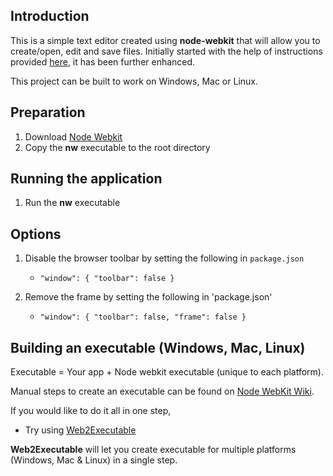 ## Introduction
This is a simple text editor created using **node-webkit** that will allow you to create/open, edit and save files. Initially started with the help of instructions provided [here](http://code.tutsplus.com/tutorials/introduction-to-html5-desktop-apps-with-node-webkit--net-36296), it has been further enhanced.

This project can be built to work on Windows, Mac or Linux.

## Preparation

1. Download [Node Webkit](https://github.com/nwjs/nw.js/)
2. Copy the **nw** executable to the root directory

## Running the application

1. Run the **nw** executable

## Options

1. Disable the browser toolbar by setting the following in `package.json`
   - `"window": { "toolbar": false }`

2. Remove the frame by setting the following in 'package.json'
   - `"window": { "toolbar": false, "frame": false }`

## Building an executable (Windows, Mac, Linux)

Executable = Your app + Node webkit executable (unique to each platform).

Manual steps to create an executable can be found on [Node WebKit Wiki](https://github.com/nwjs/nw.js/wiki/How-to-package-and-distribute-your-apps).

If you would like to do it all in one step,

- Try using [Web2Executable](https://github.com/jyapayne/Web2Executable)

**Web2Executable** will let you create executable for multiple platforms (Windows, Mac & Linux) in a single step.
